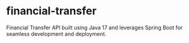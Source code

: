 # financial-transfer
Financial Transfer API built using Java 17 and leverages Spring Boot for seamless development and deployment.
